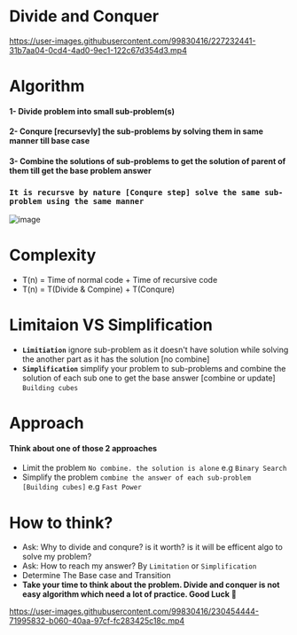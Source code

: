 # Divide and Conquer
https://user-images.githubusercontent.com/99830416/227232441-31b7aa04-0cd4-4ad0-9ec1-122c67d354d3.mp4

# Algorithm
#### 1- Divide problem into small sub-problem(s)
#### 2- Conqure [recursevly] the sub-problems by solving them in same manner till base case
#### 3- Combine the solutions of sub-problems to get the solution of parent of them till get the base problem answer
### `It is recursve by nature [Conqure step] solve the same sub-problem using the same manner`
![image](https://user-images.githubusercontent.com/99830416/227218095-d36b2c70-35ab-4c01-9415-989296fe26fe.png)

# Complexity 
- T(n) = Time of normal code + Time of recursive code 
- T(n) = T(Divide & Compine) + T(Conqure)

# Limitaion VS Simplification 
- **`Limitiation`** ignore sub-problem as it doesn't have solution while solving the another part as it has the solution [no combine]
- **`Simplification`** simplify your problem to sub-problems and combine the solution of each sub one to get the base answer [combine or update] `Building cubes`

# Approach
#### Think about one of those 2 approaches  <br> 
- Limit the problem `No combine. the solution is alone` e.g `Binary Search`
- Simplify the problem `combine the answer of each sub-problem [Building cubes]` e.g `Fast Power`


# How to think? 
- Ask: Why to divide and conqure? is it worth? is it will be efficent algo to solve my problem? 
- Ask: How to reach my answer? By `Limitation`  or `Simplification`
- Determine The Base case and Transition
- **Take your time to think about the problem. Divide and conquer is not easy algorithm which need a lot of practice. Good Luck 🤜**



https://user-images.githubusercontent.com/99830416/230454444-71995832-b060-40aa-97cf-fc283425c18c.mp4

